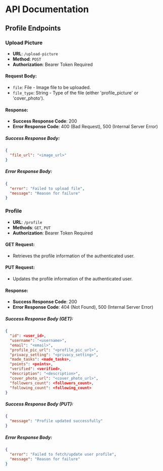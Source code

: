 # API Documentation

## Profile Endpoints

### Upload Picture

- **URL**: `/upload-picture`
- **Method**: `POST`
- **Authorization**: Bearer Token Required

#### Request Body:
- `file`: File - Image file to be uploaded.
- `file_type`: String - Type of the file (either 'profile_picture' or 'cover_photo').

#### Response:
- **Success Response Code**: 200
- **Error Response Code**: 400 (Bad Request), 500 (Internal Server Error)

##### Success Response Body:

```json
{
  "file_url": "<image_url>"
}
```

##### Error Response Body:

```json
{
  "error": "Failed to upload file",
  "message": "Reason for failure"
}
```

### Profile

- **URL**: `/profile`
- **Methods**: `GET`, `PUT`
- **Authorization**: Bearer Token Required

#### GET Request:
- Retrieves the profile information of the authenticated user.

#### PUT Request:
- Updates the profile information of the authenticated user.

#### Response:
- **Success Response Code**: 200
- **Error Response Code**: 404 (Not Found), 500 (Internal Server Error)

##### Success Response Body (GET):

```json
{
  "id": <user_id>,
  "username": "<username>",
  "email": "<email>",
  "profile_pic_url": "<profile_pic_url>",
  "privacy_setting": "<privacy_setting>",
  "made_tasks": <made_tasks>,
  "points": <points>,
  "verified": <verified>,
  "description": "<description>",
  "cover_photo_url": "<cover_photo_url>",
  "followers_count": <followers_count>,
  "following_count": <following_count>
}
```

##### Success Response Body (PUT):

```json
{
  "message": "Profile updated successfully"
}
```

##### Error Response Body:

```json
{
  "error": "Failed to fetch/update user profile",
  "message": "Reason for failure"
}
```